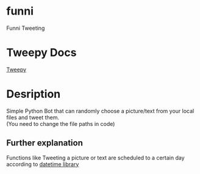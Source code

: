 # funni
Funni Tweeting

# Tweepy Docs
[Tweepy](https://docs.tweepy.org/en/stable/api.html)

# Desription
Simple Python Bot that can randomly choose a picture/text from your local files and tweet them. <br />
(You need to change the file paths in code)

## Further explanation
Functions like Tweeting a picture or text are scheduled to a certain day according to [datetime library](https://docs.python.org/3/library/datetime.html)

